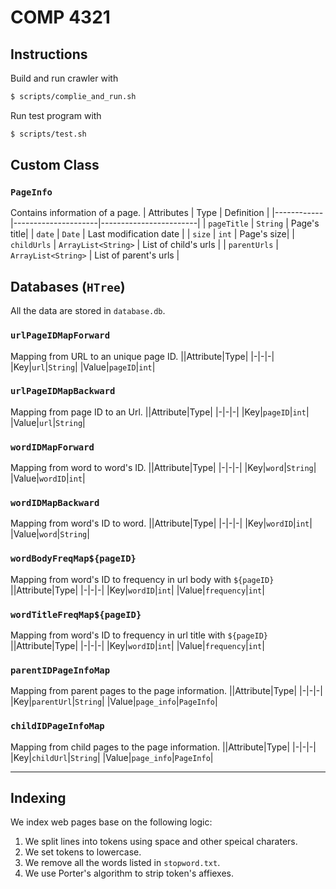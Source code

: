 # COMP 4321

## Instructions

Build and run crawler with

```bash
$ scripts/complie_and_run.sh
```

Run test program with

```bash
$ scripts/test.sh
```

## Custom Class

### `PageInfo`

Contains information of a page.
| Attributes | Type | Definition |
|------------|---------------------|------------------------|
| `pageTitle` | `String` | Page's title|
| `date` | `Date` | Last modification date |
| `size` | `int` | Page's size|
| `childUrls` | `ArrayList<String>` | List of child's urls |
| `parentUrls` | `ArrayList<String>` | List of parent's urls |

## Databases (`HTree`)

All the data are stored in `database.db`.

### `urlPageIDMapForward`

Mapping from URL to an unique page ID.
||Attribute|Type|
|-|-|-|
|Key|`url`|`String`|
|Value|`pageID`|`int`|

### `urlPageIDMapBackward`

Mapping from page ID to an Url.
||Attribute|Type|
|-|-|-|
|Key|`pageID`|`int`|
|Value|`url`|`String`|

### `wordIDMapForward`

Mapping from word to word's ID.
||Attribute|Type|
|-|-|-|
|Key|`word`|`String`|
|Value|`wordID`|`int`|

### `wordIDMapBackward`

Mapping from word's ID to word.
||Attribute|Type|
|-|-|-|
|Key|`wordID`|`int`|
|Value|`word`|`String`|

### `wordBodyFreqMap${pageID}`

Mapping from word's ID to frequency in url body with `${pageID}`
||Attribute|Type|
|-|-|-|
|Key|`wordID`|`int`|
|Value|`frequency`|`int`|

### `wordTitleFreqMap${pageID}`

Mapping from word's ID to frequency in url title with `${pageID}`
||Attribute|Type|
|-|-|-|
|Key|`wordID`|`int`|
|Value|`frequency`|`int`|

### `parentIDPageInfoMap`

Mapping from parent pages to the page information.
||Attribute|Type|
|-|-|-|
|Key|`parentUrl`|`String`|
|Value|`page_info`|`PageInfo`|

### `childIDPageInfoMap`

Mapping from child pages to the page information.
||Attribute|Type|
|-|-|-|
|Key|`childUrl`|`String`|
|Value|`page_info`|`PageInfo`|

---

## Indexing

We index web pages base on the following logic:

1. We split lines into tokens using space and other speical charaters.
2. We set tokens to lowercase.
3. We remove all the words listed in `stopword.txt`.
4. We use Porter's algorithm to strip token's affiexes.